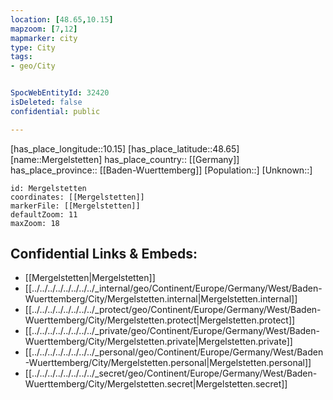 ```yaml
---
location: [48.65,10.15] 
mapzoom: [7,12] 
mapmarker: city 
type: City
tags:
- geo/City


SpocWebEntityId: 32420
isDeleted: false
confidential: public

---
```

[has_place_longitude::10.15] 
[has_place_latitude::48.65] 
[name::Mergelstetten] 
has_place_country:: [[Germany]]  
has_place_province:: [[Baden-Wuerttemberg]] 
[Population::] 
[Unknown::] 


```leaflet
id: Mergelstetten
coordinates: [[Mergelstetten]] 
markerFile: [[Mergelstetten]] 
defaultZoom: 11 
maxZoom: 18
```


## Confidential Links & Embeds: 
- [[Mergelstetten|Mergelstetten]]  
- [[../../../../../../../../_internal/geo/Continent/Europe/Germany/West/Baden-Wuerttemberg/City/Mergelstetten.internal|Mergelstetten.internal]] 
- [[../../../../../../../../_protect/geo/Continent/Europe/Germany/West/Baden-Wuerttemberg/City/Mergelstetten.protect|Mergelstetten.protect]] 
- [[../../../../../../../../_private/geo/Continent/Europe/Germany/West/Baden-Wuerttemberg/City/Mergelstetten.private|Mergelstetten.private]] 
- [[../../../../../../../../_personal/geo/Continent/Europe/Germany/West/Baden-Wuerttemberg/City/Mergelstetten.personal|Mergelstetten.personal]] 
- [[../../../../../../../../_secret/geo/Continent/Europe/Germany/West/Baden-Wuerttemberg/City/Mergelstetten.secret|Mergelstetten.secret]] 
